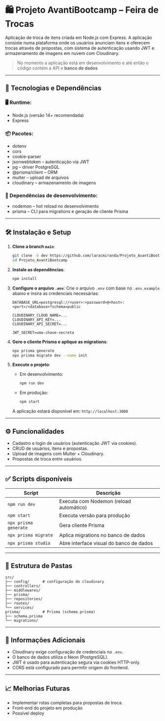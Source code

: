 # 🛍️ Projeto AvantiBootcamp – Feira de Trocas

Aplicação de troca de itens criada em Node.js com Express. A aplicação consiste numa plataforma onde os usuários anunciam itens e oferecem trocas através de propostas, com sistema de autenticação usando JWT e armazenamento de imagens em nuvem com Cloudinary. 
> No momento a aplicação está em desenvolvimento e até então o código contém a API e **banco de dados**

---

## 🧰 Tecnologias e Dependências

### 🖥️ Runtime:
- Node.js (versão 14+ recomendada)
- Express

### 📦 Pacotes:
- dotenv
- cors
- cookie-parser
- jsonwebtoken – autenticação via JWT
- pg – driver PostgreSQL
- @prisma/client – ORM
- multer – upload de arquivos
- cloudinary – armazenamento de imagens

### 🔧 Dependências de desenvolvimento:
- nodemon – hot reload no desenvolvimento
- prisma – CLI para migrations e geração de cliente Prisma

---

## 🛠️ Instalação e Setup

1. **Clone a branch `main`**:
   ```bash
   git clone -b dev https://github.com/laracmiranda/Projeto_AvantiBootcamp.git
   cd Projeto_AvantiBootcamp
   ```

2. **Instale as dependências**:

   ```bash
   npm install
   ```

3. **Configure o arquivo `.env`**:
   Crie o arquivo `.env` com base no `.env.example` abaixo e insira as credenciais necessárias:

   ```env
   DATABASE_URL=postgresql://<user>:<password>@<host>:<port>/<database>?schema=public

   CLOUDINARY_CLOUD_NAME=...
   CLOUDINARY_API_KEY=...
   CLOUDINARY_API_SECRET=...

   JWT_SECRET=uma-chave-secreta
   ```

4. **Gere o cliente Prisma e aplique as migrations**:

   ```bash
   npx prisma generate
   npx prisma migrate dev --name init
   ```

5. **Execute o projeto**:

   * Em desenvolvimento:

     ```bash
     npm run dev
     ```
   * Em produção:

     ```bash
     npm start
     ```

   A aplicação estará disponível em: `http://localhost:3000`

---

## ⚙️ Funcionalidades

* Cadastro e login de usuários (autenticação JWT via cookies).
* CRUD de usuários, itens e propostas.
* Upload de imagens com Multer + Cloudinary.
* Propostas de troca entre usuários.

---

## ✅ Scripts disponíveis

| Script                | Descrição                               |
| --------------------- | --------------------------------------- |
| `npm run dev`         | Executa com Nodemon (reload automático) |
| `npm start`           | Executa versão para produção            |
| `npx prisma generate` | Gera cliente Prisma                     |
| `npx prisma migrate`  | Aplica migrations no banco de dados     |
| `npx prisma studio`   | Abre interface visual do banco de dados |

---

## 🧬 Estrutura de Pastas

```
src/
├── config/      # configuração do cloudinary
├── controllers/ 
├── middlewares/         
├── prisma/
├── repositories/
├── routes/
└── services/
prisma/          # Prisma (schema.prisma)
├── schema.prisma
└── migrations/
```

---

## 📌 Informações Adicionais

* Cloudinary exige configuração de credenciais no `.env`.
* O banco de dados utiliza o Neon (PostgreSQL).
* JWT é usado para autenticação segura via cookies HTTP-only.
* CORS está configurado para permitir origem do frontend.

---

## 📈 Melhorias Futuras

* Implementar rotas completas para propostas de troca.
* Front-end do projeto em produção
* Possível deploy
